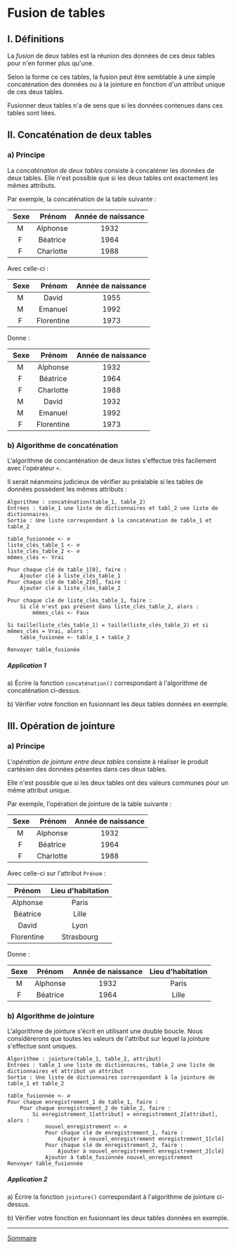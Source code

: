 # Fusion de tables

## I. Définitions

La *fusion* de deux tables est la réunion des données de ces deux tables pour n'en former plus qu'une.

Selon la forme ce ces tables, la fusion peut être semblable à une simple concaténation des données ou à la jointure en fonction d'un attribut unique de ces deux tables.

Fusionner deux tables n'a de sens que si les données contenues dans ces tables sont liées.

## II. Concaténation de deux tables

### a) Principe

La *concaténation de deux tables* consiste à concaténer les données de deux tables. Elle n'est possible que si les deux tables ont exactement les mêmes attributs.

Par exemple, la concaténation de la table suivante :

| Sexe | Prénom | Année de naissance |
| :---: | :---: | :---: |
| M | Alphonse | 1932 |
| F | Béatrice | 1964 |
| F | Charlotte | 1988 |

Avec celle-ci :

| Sexe | Prénom | Année de naissance |
| :---: | :---: | :---: |
| M | David | 1955 |
| M | Emanuel | 1992 |
| F | Florentine | 1973 |

Donne :

| Sexe | Prénom | Année de naissance |
| :---: | :---: | :---: |
| M | Alphonse | 1932 |
| F | Béatrice | 1964 |
| F | Charlotte | 1988 |
| M | David | 1932 |
| M | Emanuel | 1992 |
| F | Florentine | 1973 |

### b) Algorithme de concaténation

L'algorithme de concanténation de deux listes s'effectue très facilement avec l'opérateur `+`.

Il serait néanmoins judicieux de vérifier au préalable si les tables de données possèdent les mêmes attributs :

```
Algorithme : concaténation(table_1, table_2)
Entrées : table_1 une liste de dictionnaires et tabl_2 une liste de dictionnaires.
Sortie : Une liste correspondant à la concaténation de table_1 et table_2

table_fusionnée <- ∅
liste_clés_table_1 <- ∅
liste_clés_table_2 <- ∅
mêmes_clés <- Vrai

Pour chaque clé de table_1[0], faire :
    Ajouter clé à liste_clés_table_1
Pour chaque clé de table_2[0], faire :
    Ajouter clé à liste_clés_table_2

Pour chaque clé de liste_clés_table_1, faire :
    Si clé n'est pas présent dans liste_clés_table_2, alors :
        mêmes_clés <- Faux

Si taille(liste_clés_table_1) = taille(liste_clés_table_2) et si mêmes_clés = Vrai, alors :
    table_fusionée <- table_1 + table_2

Renvoyer table_fusionée
```

##### Application 1

a) Écrire la fonction `concaténation()` correspondant à l'algorithme de concaténation ci-dessus.

b) Vérifier votre fonction en fusionnant les deux tables données en exemple.

## III. Opération de jointure

### a) Principe

L'*opération de jointure entre deux tables* consiste à réaliser le produit cartésien des données pésentes dans ces deux tables.

Elle n'est possible que si les deux tables ont des valeurs communes pour un même attribut unique.

Par exemple, l'opération de jointure de la table suivante :

| Sexe | Prénom | Année de naissance |
| :---: | :---: | :---: |
| M | Alphonse | 1932 |
| F | Béatrice | 1964 |
| F | Charlotte | 1988 |

Avec celle-ci sur l'attribut `Prénom` :

| Prénom | Lieu d'habitation |
| :---: | :---: |
| Alphonse | Paris |
| Béatrice | Lille |
| David | Lyon |
| Florentine | Strasbourg |

Donne :

| Sexe | Prénom | Année de naissance | Lieu d'habitation |
| :---: | :---: | :---: | :---: |
| M | Alphonse | 1932 | Paris |
| F | Béatrice | 1964 | Lille |

### b) Algorithme de jointure

L'algorithme de jointure s'écrit en utilisant une double boucle. Nous considérerons que toutes les valeurs de l'attribut sur lequel la jointure s'effectue sont uniques.

```
Algorithme : jointure(table_1, table_2, attribut)
Entrées : table_1 une liste de dictionnaires, table_2 une liste de dictionnaires et attribut un attribut
Sortie : Une liste de dictionnaires correspondant à la jointure de table_1 et table_2

table_fusionnée <- ∅
Pour chaque enregistrement_1 de table_1, faire :
    Pour chaque enregistrement_2 de table_2, faire :
        Si enregistrement_1[attribut] = enregistrement_2[attribut], alors :
            nouvel_enregistrement <- ∅
            Pour chaque clé de enregistrement_1, faire :
                Ajouter à nouvel_enregistrement enregistrement_1[clé]
            Pour chaque clé de enregistrement_2, faire :
                Ajouter à nouvel_enregistrement enregistrement_2[clé]
            Ajouter à table_fusionnée nouvel_enregistrement
Renvoyer table_fusionnée
```

##### Application 2

a) Écrire la fonction `jointure()` correspondant à l'algorithme de jointure ci-dessus.

b) Vérifier votre fonction en fusionnant les deux tables données en exemple.

____________

[Sommaire](./../README.md)
